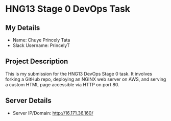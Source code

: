 # HNG13 Stage 0 DevOps Task

## My Details
- Name: Chuye Princely Tata
- Slack Username: PrincelyT

## Project Description
This is my submission for the HNG13 DevOps Stage 0 task. It involves forking a GitHub repo, deploying an NGINX web server on AWS, and serving a custom HTML page accessible via HTTP on port 80.

## Server Details
- Server IP/Domain: http://16.171.36.160/
